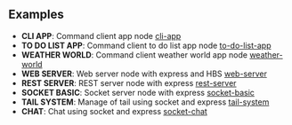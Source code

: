 ## Examples

- **CLI APP**: Command client app node [cli-app](cli-app/app.js)
- **TO DO LIST APP**: Command client to do list app node [to-do-list-app](to-do-list-app/app.js)
- **WEATHER WORLD**: Command client weather world app node [weather-world](weather-world/app.js)
- **WEB SERVER**: Web server node with express and HBS [web-server](web-server/server.js)
- **REST SERVER**: REST server node with express [rest-server](rest-server/server/server.js)
- **SOCKET BASIC**: Socket server node with express [socket-basic](socket-basic/server/server.js)
- **TAIL SYSTEM**: Manage of tail using socket and express [tail-system](tail-system/server/server.js)
- **CHAT**: Chat using socket and express [socket-chat](socket-chat/server/server.js)
